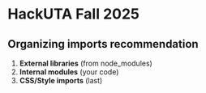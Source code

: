 # HackUTA Fall 2025

## Organizing imports recommendation

1. **External libraries** (from node_modules)
2. **Internal modules** (your code)
3. **CSS/Style imports** (last)
